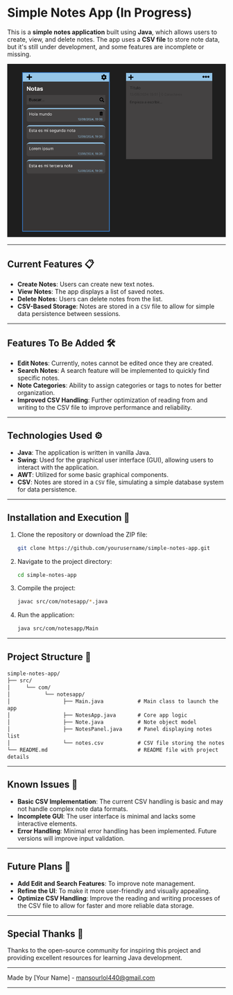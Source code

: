 
# Simple Notes App (In Progress)

This is a **simple notes application** built using **Java**, which allows users to create, view, and delete notes. The app uses a **CSV file** to store note data, but it's still under development, and some features are incomplete or missing.

![Interface img](./src/assets/interface.png)

---

## Current Features 📋

- **Create Notes**: Users can create new text notes.
- **View Notes**: The app displays a list of saved notes.
- **Delete Notes**: Users can delete notes from the list.
- **CSV-Based Storage**: Notes are stored in a `CSV` file to allow for simple data persistence between sessions.

---

## Features To Be Added 🛠️

- **Edit Notes**: Currently, notes cannot be edited once they are created.
- **Search Notes**: A search feature will be implemented to quickly find specific notes.
- **Note Categories**: Ability to assign categories or tags to notes for better organization.
- **Improved CSV Handling**: Further optimization of reading from and writing to the CSV file to improve performance and reliability.

---

## Technologies Used ⚙️

- **Java**: The application is written in vanilla Java.
- **Swing**: Used for the graphical user interface (GUI), allowing users to interact with the application.
- **AWT**: Utilized for some basic graphical components.
- **CSV**: Notes are stored in a `CSV` file, simulating a simple database system for data persistence.

---

## Installation and Execution 🔧

1. Clone the repository or download the ZIP file:
    ```bash
    git clone https://github.com/yourusername/simple-notes-app.git
    ```
2. Navigate to the project directory:
    ```bash
    cd simple-notes-app
    ```
3. Compile the project:
    ```bash
    javac src/com/notesapp/*.java
    ```
4. Run the application:
    ```bash
    java src/com/notesapp/Main
    ```

---

## Project Structure 🔩

```
simple-notes-app/
├── src/
│     └── com/
│           └── notesapp/
│                 ├── Main.java           # Main class to launch the app
│                 ├── NotesApp.java       # Core app logic
│                 ├── Note.java           # Note object model
│                 ├── NotesPanel.java     # Panel displaying notes list
│                 └── notes.csv           # CSV file storing the notes
└── README.md                             # README file with project details
```

---

## Known Issues 🐞

- **Basic CSV Implementation**: The current CSV handling is basic and may not handle complex note data formats.
- **Incomplete GUI**: The user interface is minimal and lacks some interactive elements.
- **Error Handling**: Minimal error handling has been implemented. Future versions will improve input validation.

---

## Future Plans 🚀

- **Add Edit and Search Features**: To improve note management.
- **Refine the UI**: To make it more user-friendly and visually appealing.
- **Optimize CSV Handling**: Improve the reading and writing processes of the CSV file to allow for faster and more reliable data storage.

---

## Special Thanks 🎁

Thanks to the open-source community for inspiring this project and providing excellent resources for learning Java development.

---

Made by [Your Name] - mansourlol440@gmail.com

---
